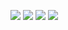 
<img src="https://img.shields.io/badge/C++-000000?style=for-the-badge&logo=cplusplus&logoColor=FFFF00"/> <img src="https://img.shields.io/badge/python-000000?style=for-the-badge&logo=Python&logoColor=1E90FF"/> <img src="https://img.shields.io/badge/wordpress-000000?style=for-the-badge&logo=wordpress&logoColor=00FFFF"/> <img src="https://img.shields.io/badge/mysql-000000?style=for-the-badge&logo=mysql&logoColor=FF4500"/>
